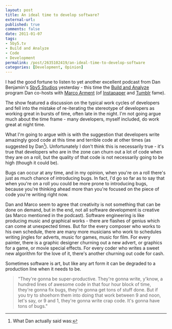 ```yaml
---
layout: post
title: An ideal time to develop software?
external-url: 
published: true
comments: false
date: 2011-01-07
tags:
- 5by5.tv
- Build and Analyze
- Code
- Development
permalink: /post/2635102419/an-ideal-time-to-develop-software
categories: [Development, Opinion]
---
```


I had the good fortune to listen to yet another excellent podcast from Dan Benjamin's [5by5 Studios][] yesterday - this time the [Build and Analyze][] program Dan co-hosts with [Marco Arment][] (of [Instapaper][] and [Tumblr][] fame).

The show featured a discussion on the typical work cycles of developers and fell into the mistake of re-iterating the stereotype of developers as working great in bursts of time, often late in the night. I'm not going argue much about the time frame - many developers, myself included, do work great at night time.

What I'm going to argue with is with the suggestion that developers write amazingly good code at this time and terrible code at other times (as suggested by Dan[^1]). Unfortunately I don't think this is necessarily true - it's true that developers who are in the zone can churn out a lot of code when they are on a roll, but the quality of that code is not necessarily going to be high (though it could be).

Bugs can occur at any time, and in my opinion, when you're on a roll there's just as much chance of introducing bugs. In fact, I'd go so far as to say that when you're on a roll you could be more prone to introducing bugs, because you're thinking ahead more than you're focused on the piece of code you're writing right now.

Dan and Marco seem to agree that creativity is not something that can be done on demand, but in the end, not all software development is creative (as Marco mentioned in the podcast). Software engineering is like producing music and graphical works - there are flashes of genius which can come at unexpected times. But for the every composer who works to his own schedule, there are many more musicians who work to schedules writing jingles for adverts, music for games, music for film. For every painter, there is a graphic designer churning out a new advert, or graphics for a game, or movie special effects. For every coder who writes a sweet new algorithm for the love of it, there's another churning out code for cash.

Sometimes software is art, but like any art form it can be degraded to a production line when it needs to be.

[^1]: What Dan actually said was:
> "They're gonna be super-productive. They're gonna write, y'know, a hundred lines of awesome code in that four hour block of time, they're gonna fix bugs, they're gonna get tons of stuff done. But if you try to shoehorn them into doing that work between 9 and noon, let's say, or 9 and 1, they're gonna write crap code. It's gonna have tons of bugs."









[5by5 Studios]: http://5by5.tv/
[Build and Analyze]: http://5by5.tv/buildanalyze
[Marco Arment]: http://www.marco.org/
[Instapaper]: http://www.instapaper.com/
[Tumblr]: http://tumblr.com/
